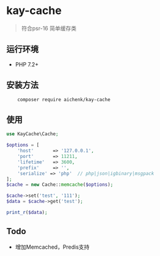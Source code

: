 # kay-cache
> 符合psr-16 简单缓存类

## 运行环境
- PHP 7.2+

## 安装方法
        composer require aichenk/kay-cache
        
## 使用
```php
use KayCache\Cache;

$options = [
    'host'       => '127.0.0.1',
    'port'       => 11211,
    'lifetime'   => 3600,
    'prefix'     => '',
    'serialize' => 'php'  // php|json|igbinary|msgpack
];
$cache = new Cache::memcache($options);

$cache->set('test', '111');
$data = $cache->get('test');

print_r($data);
```

## Todo
- 增加Memcached，Predis支持